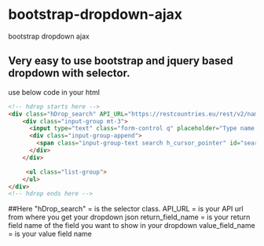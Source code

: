 # bootstrap-dropdown-ajax
bootstrap dropdown ajax

## Very easy to use bootstrap and jquery based dropdown with selector.

use below code in your html

```html
<!-- hdrop starts here --> 
<div class="hDrop_search" API_URL="https://restcountries.eu/rest/v2/name/" return_field_name="name" value_field_name="value" > 
	<div class="input-group mt-3">
	  <input type="text" class="form-control q" placeholder="Type name and hit search" id="q" aria-describedby="basic-addon2"> 
	  <div class="input-group-append">
		<span class="input-group-text search h_cursor_pointer" id="search">Search</span>
	  </div>
	</div>

	 <ul class="list-group"> 
	</ul>
</div>
<!-- hdrop ends here --> 
```

##Here 
"hDrop_search" = is the selector class.
API_URL        = is your API url from where you get your dropdown json
return_field_name = is your return field name of the field you want to show in your dropdown
value_field_name  = is your value field name

